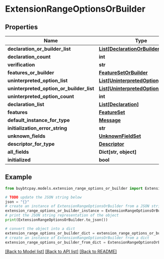 # ExtensionRangeOptionsOrBuilder


## Properties

Name | Type | Description | Notes
------------ | ------------- | ------------- | -------------
**declaration_or_builder_list** | [**List[DeclarationOrBuilder]**](DeclarationOrBuilder.md) |  | [optional] 
**declaration_count** | **int** |  | [optional] 
**verification** | **str** |  | [optional] 
**features_or_builder** | [**FeatureSetOrBuilder**](FeatureSetOrBuilder.md) |  | [optional] 
**uninterpreted_option_list** | [**List[UninterpretedOption]**](UninterpretedOption.md) |  | [optional] 
**uninterpreted_option_or_builder_list** | [**List[UninterpretedOptionOrBuilder]**](UninterpretedOptionOrBuilder.md) |  | [optional] 
**uninterpreted_option_count** | **int** |  | [optional] 
**declaration_list** | [**List[Declaration]**](Declaration.md) |  | [optional] 
**features** | [**FeatureSet**](FeatureSet.md) |  | [optional] 
**default_instance_for_type** | [**Message**](Message.md) |  | [optional] 
**initialization_error_string** | **str** |  | [optional] 
**unknown_fields** | [**UnknownFieldSet**](UnknownFieldSet.md) |  | [optional] 
**descriptor_for_type** | [**Descriptor**](Descriptor.md) |  | [optional] 
**all_fields** | **Dict[str, object]** |  | [optional] 
**initialized** | **bool** |  | [optional] 

## Example

```python
from buybtcpay.models.extension_range_options_or_builder import ExtensionRangeOptionsOrBuilder

# TODO update the JSON string below
json = "{}"
# create an instance of ExtensionRangeOptionsOrBuilder from a JSON string
extension_range_options_or_builder_instance = ExtensionRangeOptionsOrBuilder.from_json(json)
# print the JSON string representation of the object
print(ExtensionRangeOptionsOrBuilder.to_json())

# convert the object into a dict
extension_range_options_or_builder_dict = extension_range_options_or_builder_instance.to_dict()
# create an instance of ExtensionRangeOptionsOrBuilder from a dict
extension_range_options_or_builder_from_dict = ExtensionRangeOptionsOrBuilder.from_dict(extension_range_options_or_builder_dict)
```
[[Back to Model list]](../README.md#documentation-for-models) [[Back to API list]](../README.md#documentation-for-api-endpoints) [[Back to README]](../README.md)


